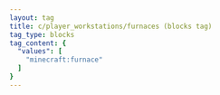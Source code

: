 ```yaml
---
layout: tag
title: c/player_workstations/furnaces (blocks tag)
tag_type: blocks
tag_content: {
  "values": [
    "minecraft:furnace"
  ]
}
---
```

